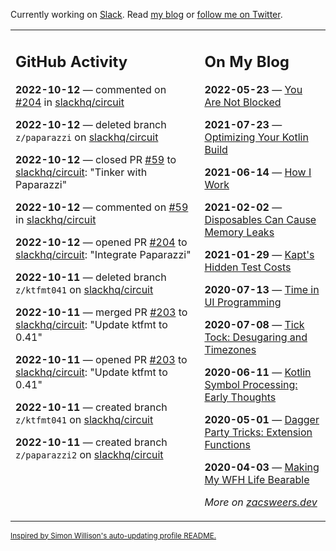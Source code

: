 Currently working on [Slack](https://slack.com/). Read [my blog](https://zacsweers.dev/) or [follow me on Twitter](https://twitter.com/ZacSweers).

<table><tr><td valign="top" width="60%">

## GitHub Activity
<!-- githubActivity starts -->
**2022-10-12** — commented on [#204](https://github.com/slackhq/circuit/pull/204#issuecomment-1275585966) in [slackhq/circuit](https://github.com/slackhq/circuit)

**2022-10-12** — deleted branch `z/paparazzi` on [slackhq/circuit](https://github.com/slackhq/circuit)

**2022-10-12** — closed PR [#59](https://github.com/slackhq/circuit/pull/59) to [slackhq/circuit](https://github.com/slackhq/circuit): "Tinker with Paparazzi"

**2022-10-12** — commented on [#59](https://github.com/slackhq/circuit/pull/59#issuecomment-1275585651) in [slackhq/circuit](https://github.com/slackhq/circuit)

**2022-10-12** — opened PR [#204](https://github.com/slackhq/circuit/pull/204) to [slackhq/circuit](https://github.com/slackhq/circuit): "Integrate Paparazzi"

**2022-10-11** — deleted branch `z/ktfmt041` on [slackhq/circuit](https://github.com/slackhq/circuit)

**2022-10-11** — merged PR [#203](https://github.com/slackhq/circuit/pull/203) to [slackhq/circuit](https://github.com/slackhq/circuit): "Update ktfmt to 0.41"

**2022-10-11** — opened PR [#203](https://github.com/slackhq/circuit/pull/203) to [slackhq/circuit](https://github.com/slackhq/circuit): "Update ktfmt to 0.41"

**2022-10-11** — created branch `z/ktfmt041` on [slackhq/circuit](https://github.com/slackhq/circuit)

**2022-10-11** — created branch `z/paparazzi2` on [slackhq/circuit](https://github.com/slackhq/circuit)
<!-- githubActivity ends -->
</td><td valign="top" width="40%">

## On My Blog
<!-- blog starts -->
**2022-05-23** — [You Are Not Blocked](https://www.zacsweers.dev/you-are-not-blocked/)

**2021-07-23** — [Optimizing Your Kotlin Build](https://www.zacsweers.dev/optimizing-your-kotlin-build/)

**2021-06-14** — [How I Work](https://www.zacsweers.dev/how-i-work/)

**2021-02-02** — [Disposables Can Cause Memory Leaks](https://www.zacsweers.dev/disposables-can-cause-memory-leaks/)

**2021-01-29** — [Kapt's Hidden Test Costs](https://www.zacsweers.dev/kapts-hidden-test-costs/)

**2020-07-13** — [Time in UI Programming](https://www.zacsweers.dev/time-in-ui/)

**2020-07-08** — [Tick Tock: Desugaring and Timezones](https://www.zacsweers.dev/ticktock-desugaring-timezones/)

**2020-06-11** — [Kotlin Symbol Processing: Early Thoughts](https://www.zacsweers.dev/kotlin-symbol-processor-early-thoughts/)

**2020-05-01** — [Dagger Party Tricks: Extension Functions](https://www.zacsweers.dev/dagger-party-tricks-extension-functions/)

**2020-04-03** — [Making My WFH Life Bearable](https://www.zacsweers.dev/making-wfh-life-bearable/)
<!-- blog ends -->
_More on [zacsweers.dev](https://zacsweers.dev/)_
</td></tr></table>

<sub><a href="https://simonwillison.net/2020/Jul/10/self-updating-profile-readme/">Inspired by Simon Willison's auto-updating profile README.</a></sub>